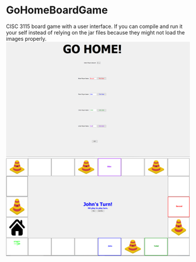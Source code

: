 # GoHomeBoardGame
CISC 3115 board game with a user interface.
If you can compile and run it your self instead of relying
on the jar files because they might not load the images properly.
![](src/assets/go1.PNG)
![](src/assets/go2.PNG)
